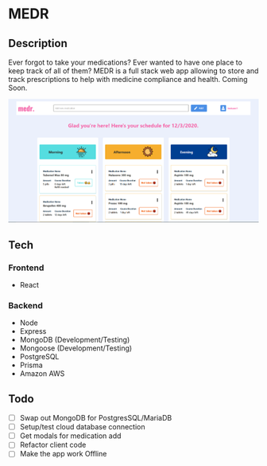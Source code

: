 # MEDR

## Description

Ever forgot to take your medications? Ever wanted to have one place to keep track of all of them? MEDR is a full stack web app allowing to store and track prescriptions to help with medicine compliance and health. Coming Soon.

![main ui](./readmepics/mainUI.png)

## Tech

### Frontend

- React

### Backend

- Node
- Express
- MongoDB (Development/Testing)
- Mongoose (Development/Testing)
- PostgreSQL
- Prisma
- Amazon AWS

## Todo

- [ ] Swap out MongoDB for PostgresSQL/MariaDB
- [ ] Setup/test cloud database connection
- [ ] Get modals for medication add
- [ ] Refactor client code
- [ ] Make the app work Offline
